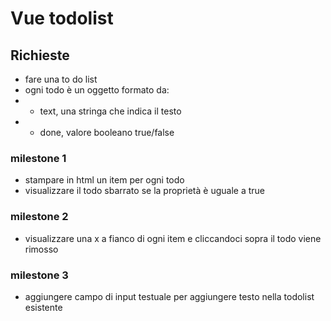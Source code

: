 Vue todolist
===

## Richieste

- fare una to do list
- ogni todo è un oggetto formato da:
- - text, una stringa che indica il testo
- - done, valore booleano true/false

### milestone 1

- stampare in html un item per ogni todo
- visualizzare il todo sbarrato se la proprietà è uguale a true

### milestone 2

- visualizzare una x a fianco di ogni item e cliccandoci sopra il todo viene rimosso

### milestone 3

- aggiungere campo di input testuale per aggiungere testo nella todolist esistente


